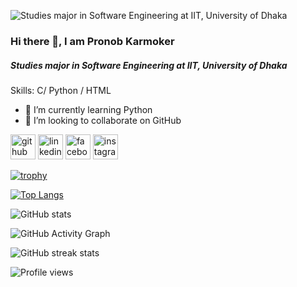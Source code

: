 ![            Studies major in Software Engineering at IIT, University of Dhaka](https://z-p3-scontent.fdac12-1.fna.fbcdn.net/v/t39.30808-6/314752507_1488263558346988_1802142373947930985_n.jpg?stp=dst-jpg_s1080x2048&_nc_cat=100&ccb=1-7&_nc_sid=8bfeb9&_nc_ohc=2x8dJ25TpBEAX-jGqsP&_nc_ht=z-p3-scontent.fdac12-1.fna&oh=00_AfAw3za3vIunVyaWAgGrcsC2pX5GRr2auT6srOlGGF1e7w&oe=63E3B632)


### Hi there 👋, I am Pronob Karmoker
#####             Studies major in Software Engineering at IIT, University of Dhaka



Skills: C/ Python / HTML 

- 🌱 I’m currently learning Python 
- 👯 I’m looking to collaborate on GitHub 


[<img src='https://cdn.jsdelivr.net/npm/simple-icons@3.0.1/icons/github.svg' alt='github' height='40'>](https://github.com/pronobkarmoker)  [<img src='https://cdn.jsdelivr.net/npm/simple-icons@3.0.1/icons/linkedin.svg' alt='linkedin' height='40'>](https://www.linkedin.com/in/pronob-karmoker-2a14b5247/)  [<img src='https://cdn.jsdelivr.net/npm/simple-icons@3.0.1/icons/facebook.svg' alt='facebook' height='40'>](https://www.facebook.com/suvo.suvokarmoker)  [<img src='https://cdn.jsdelivr.net/npm/simple-icons@3.0.1/icons/instagram.svg' alt='instagram' height='40'>](https://www.instagram.com/_shuvo_karmakar/)  

[![trophy](https://github-profile-trophy.vercel.app/?username=pronobkarmoker)](https://github.com/ryo-ma/github-profile-trophy)

[![Top Langs](https://github-readme-stats.vercel.app/api/top-langs/?username=pronobkarmoker)](https://github.com/anuraghazra/github-readme-stats)

![GitHub stats](https://github-readme-stats.vercel.app/api?username=pronobkarmoker&show_icons=true&count_private=true)  

![GitHub Activity Graph](https://activity-graph.herokuapp.com/graph?username=pronobkarmoker)  

![GitHub streak stats](https://streak-stats.demolab.com/?user=pronobkarmoker)  

![Profile views](https://gpvc.arturio.dev/pronobkarmoker)  
